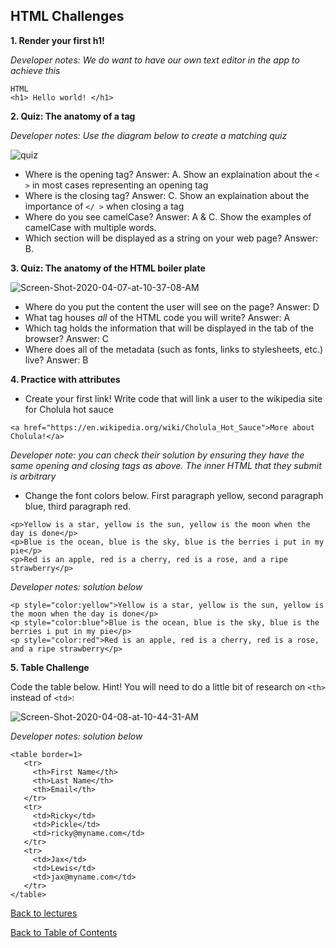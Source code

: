 ## HTML Challenges

**1. Render your first h1!**

_Developer notes: We do want to have our own text editor in the app to achieve this_

```
HTML
<h1> Hello world! </h1>
```
**2. Quiz: The anatomy of a tag**

_Developer notes: Use the diagram below to create a matching quiz_

<img src="https://i.ibb.co/GvBbL3p/quiz.png" alt="quiz" border="0">

- Where is the opening tag? Answer: A. Show an explaination about the `< >` in most cases representing an opening tag
- Where is the closing tag? Answer: C. Show an explaination about the importance of `</ >` when closing a tag
- Where do you see camelCase? Answer: A & C. Show the examples of camelCase with multiple words.
- Which section will be displayed as a string on your web page? Answer: B. 

**3. Quiz: The anatomy of the HTML boiler plate**

<img src="https://i.ibb.co/CB76VxC/Screen-Shot-2020-04-07-at-10-37-08-AM.png" alt="Screen-Shot-2020-04-07-at-10-37-08-AM" border="0">

- Where do you put the content the user will see on the page? Answer: D
- What tag houses _all_ of the HTML code you will write? Answer: A
- Which tag holds the information that will be displayed in the tab of the browser? Answer: C
- Where does all of the metadata (such as fonts, links to stylesheets, etc.) live? Answer: B

**4. Practice with attributes**

- Create your first link! Write code that will link a user to the wikipedia site for Cholula hot sauce
```
<a href="https://en.wikipedia.org/wiki/Cholula_Hot_Sauce">More about Cholula!</a>
```
_Developer note: you can check their solution by ensuring they have the same opening and closing tags as above. The inner HTML that they submit is arbitrary_

- Change the font colors below. First paragraph yellow, second paragraph blue, third paragraph red.
```
<p>Yellow is a star, yellow is the sun, yellow is the moon when the day is done</p>
<p>Blue is the ocean, blue is the sky, blue is the berries i put in my pie</p>
<p>Red is an apple, red is a cherry, red is a rose, and a ripe strawberry</p>
```

_Developer notes: solution below_
```
<p style="color:yellow">Yellow is a star, yellow is the sun, yellow is the moon when the day is done</p>
<p style="color:blue">Blue is the ocean, blue is the sky, blue is the berries i put in my pie</p>
<p style="color:red">Red is an apple, red is a cherry, red is a rose, and a ripe strawberry</p>
```

**5. Table Challenge**

Code the table below. Hint! You will need to do a little bit of research on `<th>` instead of `<td>`:

<img src="https://i.ibb.co/tm0kdJd/Screen-Shot-2020-04-08-at-10-44-31-AM.png" alt="Screen-Shot-2020-04-08-at-10-44-31-AM" border="0">

_Developer notes: solution below_

```
<table border=1>
   <tr>
     <th>First Name</th>
     <th>Last Name</th>
     <th>Email</th>
   </tr>
   <tr>
     <td>Ricky</td>
     <td>Pickle</td>
     <td>ricky@myname.com</td>
   </tr>
   <tr>
     <td>Jax</td>
     <td>Lewis</td>
     <td>jax@myname.com</td>
   </tr>
</table>
```

<a href="https://github.com/rachaelstanislaw/learn-pre-work/blob/master/HTML/html_lectures.md">Back to lectures</a>

<a href="https://github.com/rachaelstanislaw/learn-pre-work">Back to Table of Contents</a>

